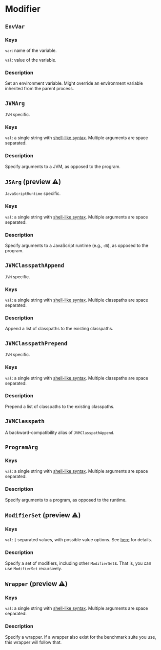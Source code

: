 # Modifier

## `EnvVar`
### Keys
`var`: name of the variable.

`val`: value of the variable.

### Description
Set an environment variable. Might override an environment variable inherited from the parent process.

## `JVMArg`
`JVM` specific.
### Keys
`val`: a single string with [shell-like syntax](https://docs.python.org/3/library/shlex.html#shlex.split).
Multiple arguments are space separated.

### Description
Specify arguments to a JVM, as opposed to the program.

## `JSArg` (preview ⚠️)
`JavaScriptRuntime` specific.
### Keys
`val`: a single string with [shell-like syntax](https://docs.python.org/3/library/shlex.html#shlex.split).
Multiple arguments are space separated.

### Description
Specify arguments to a JavaScript runtime (e.g., `d8`), as opposed to the program.

## `JVMClasspathAppend`
`JVM` specific.
### Keys
`val`: a single string with [shell-like syntax](https://docs.python.org/3/library/shlex.html#shlex.split).
Multiple classpaths are space separated.

### Description
Append a list of classpaths to the existing classpaths.

## `JVMClasspathPrepend`
`JVM` specific.
### Keys
`val`: a single string with [shell-like syntax](https://docs.python.org/3/library/shlex.html#shlex.split).
Multiple classpaths are space separated.

### Description
Prepend a list of classpaths to the existing classpaths.

## `JVMClasspath`
A backward-compatibility alias of `JVMClasspathAppend`.

## `ProgramArg`
### Keys
`val`: a single string with [shell-like syntax](https://docs.python.org/3/library/shlex.html#shlex.split).
Multiple arguments are space separated.

### Description
Specify arguments to a program, as opposed to the runtime.

## `ModifierSet` (preview ⚠️)
### Keys
`val`: `|` separated values, with possible value options. See [here](./index.md#value-options) for details.

### Description
Specify a set of modifiers, including other `ModifierSet`s.
That is, you can use `ModifierSet` recursively.

## `Wrapper` (preview ⚠️)
### Keys
`val`: a single string with [shell-like syntax](https://docs.python.org/3/library/shlex.html#shlex.split).
Multiple arguments are space separated.

### Description
Specify a wrapper.
If a wrapper also exist for the benchmark suite you use, this wrapper will follow that.
